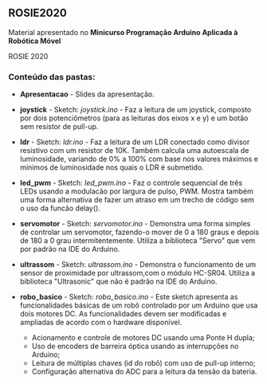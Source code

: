 ## ROSIE2020
Material apresentado no **Minicurso Programação Arduino Aplicada à Robótica Móvel**

ROSIE 2020

### Conteúdo das pastas:

* **Apresentacao** - Slides da apresentação.

* **joystick** - Sketch: *joystick.ino* - Faz a leitura de um joystick, composto por dois potenciômetros (para as leituras dos eixos x e y) e um botão sem resistor de pull-up.

* **ldr** - Sketch: *ldr.ino* - Faz a leitura de um LDR conectado como divisor resistivo com um resistor de 10K. Também calcula uma autoescala de luminosidade,
 variando de 0% a 100% com base nos valores máximos e mínimos de luminosidade nos quais o LDR é submetido. 

* **led_pwm** - Sketch: *led_pwm.ino* - Faz o controle sequencial de três LEDs usando a modulacão por largura de pulso, PWM. Mostra também uma forma alternativa de fazer um atraso em um trecho de código sem o uso da funcão delay().

* **servomotor** - Sketch: *servomotor.ino* - Demonstra uma forma simples de controlar um servomotor, fazendo-o mover de 0 a 180 graus e depois de 180 a 0 grau intermitentemente. Utiliza a biblioteca "Servo" que vem por padrão na IDE do Arduino.

* **ultrassom** - Sketch: *ultrassom.ino* - Demonstra o funcionamento de um sensor de proximidade por ultrassom,com o módulo HC-SR04. Utiliza a biblioteca "Ultrasonic" que não é padrão na IDE do Arduino.

* **robo_basico** - Sketch: *robo_basico.ino* - Este sketch apresenta as funcionalidades básicas de um robô controlado por um Arduino que usa dois motores DC. 
As funcionalidades devem ser modificadas e ampliadas de acordo com o hardware disponível.
 
   - Acionamento e controle de motores DC usando uma Ponte H dupla;
   - Uso de encoders de barreira óptica usando as interrupções no Arduino;
   - Leitura de múltiplas chaves (id do robô) com uso de pull-up interno;
   - Configuração alternativa do ADC para a leitura da tensão da bateria.
